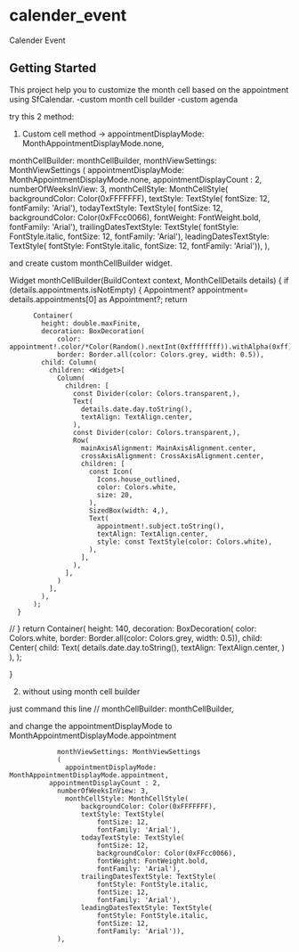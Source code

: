 # calender_event

Calender Event

## Getting Started

This project help you to customize the month cell based on the appointment using SfCalendar.
  -custom month cell builder
  -custom agenda


try this 2 method:
1. Custom cell method ->
 appointmentDisplayMode: MonthAppointmentDisplayMode.none,

 monthCellBuilder: monthCellBuilder,
                monthViewSettings: MonthViewSettings
                (
                  appointmentDisplayMode: MonthAppointmentDisplayMode.none,
              appointmentDisplayCount : 2,
                numberOfWeeksInView: 3,
                  monthCellStyle: MonthCellStyle(
                      backgroundColor: Color(0xFFFFFFF),
                      textStyle: TextStyle(
                          fontSize: 12,
                          fontFamily: 'Arial'),
                      todayTextStyle: TextStyle(
                          fontSize: 12,
                          backgroundColor: Color(0xFFcc0066),
                          fontWeight: FontWeight.bold,
                          fontFamily: 'Arial'),
                      trailingDatesTextStyle: TextStyle(
                          fontStyle: FontStyle.italic,
                          fontSize: 12,
                          fontFamily: 'Arial'),
                      leadingDatesTextStyle: TextStyle(
                          fontStyle: FontStyle.italic,
                          fontSize: 12,
                          fontFamily: 'Arial')),
                ),


and create custom monthCellBuilder widget.

 Widget monthCellBuilder(BuildContext context, MonthCellDetails details) {
    if (details.appointments.isNotEmpty) {
      Appointment? appointment= details.appointments[0] as Appointment?;
        return

          Container(
            height: double.maxFinite,
            decoration: BoxDecoration(
                color: appointment!.color/*Color(Random().nextInt(0xffffffff)).withAlpha(0xff)*/,
                border: Border.all(color: Colors.grey, width: 0.5)),
            child: Column(
              children: <Widget>[
                Column(
                  children: [
                    const Divider(color: Colors.transparent,),
                    Text(
                      details.date.day.toString(),
                      textAlign: TextAlign.center,
                    ),
                    const Divider(color: Colors.transparent,),
                    Row(
                      mainAxisAlignment: MainAxisAlignment.center,
                      crossAxisAlignment: CrossAxisAlignment.center,
                      children: [
                        const Icon(
                          Icons.house_outlined,
                          color: Colors.white,
                          size: 20,
                        ),
                        SizedBox(width: 4,),
                        Text(
                          appointment!.subject.toString(),
                          textAlign: TextAlign.center,
                          style: const TextStyle(color: Colors.white),
                        ),
                      ],
                    ),
                  ],
                )
              ],
            ),
          );
      }
   // }
    return Container(
      height: 140,
      decoration: BoxDecoration(
          color: Colors.white,
          border: Border.all(color: Colors.grey, width: 0.5)),
      child: Center(
          child: Text(
            details.date.day.toString(),
            textAlign: TextAlign.center,
          )
      ),
    );

  }


2. without using month cell builder

just command this line
 // monthCellBuilder: monthCellBuilder,

and change the appointmentDisplayMode to MonthAppointmentDisplayMode.appointment

                monthViewSettings: MonthViewSettings
                (
                  appointmentDisplayMode: MonthAppointmentDisplayMode.appointment,
              appointmentDisplayCount : 2,
                numberOfWeeksInView: 3,
                  monthCellStyle: MonthCellStyle(
                      backgroundColor: Color(0xFFFFFFF),
                      textStyle: TextStyle(
                          fontSize: 12,
                          fontFamily: 'Arial'),
                      todayTextStyle: TextStyle(
                          fontSize: 12,
                          backgroundColor: Color(0xFFcc0066),
                          fontWeight: FontWeight.bold,
                          fontFamily: 'Arial'),
                      trailingDatesTextStyle: TextStyle(
                          fontStyle: FontStyle.italic,
                          fontSize: 12,
                          fontFamily: 'Arial'),
                      leadingDatesTextStyle: TextStyle(
                          fontStyle: FontStyle.italic,
                          fontSize: 12,
                          fontFamily: 'Arial')),
                ),


